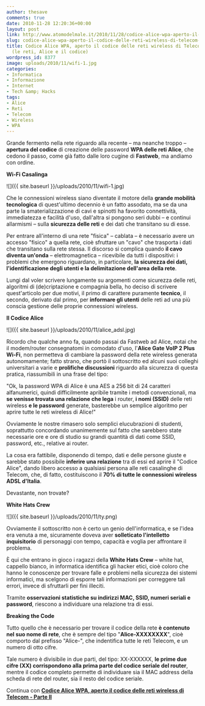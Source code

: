 ```yaml
---
author: thesave
comments: true
date: 2010-11-28 12:20:36+00:00
layout: post
link: http://www.atomodelmale.it/2010/11/28/codice-alice-wpa-aperto-il-codice-delle-reti-wireless-di-telecom-parte-i/
slug: codice-alice-wpa-aperto-il-codice-delle-reti-wireless-di-telecom-parte-i
title: Codice Alice WPA, aperto il codice delle reti wireless di Telecom - Parte I
  (le reti, Alice e il codice)
wordpress_id: 8377
image: uploads/2010/11/wifi-1.jpg
categories:
- Informatica
- Informazione
- Internet
- Tech &amp; Hacks
tags:
- Alice
- Reti
- Telecom
- Wireless
- WPA
---
```


Grande fermento nella rete riguardo alla recente – ma neanche troppo – **apertura del codice** di creazione delle password **WPA delle reti Alice**, che cedono il passo, come già fatto dalle loro cugine di **Fastweb**, ma andiamo con ordine.

**Wi-Fi Casalinga**

![]({{ site.baseurl }}/uploads/2010/11/wifi-1.jpg)

Che le connessioni wireless siano diventate il motore della **grande mobilità tecnologica** di quest'ultimo decennio è un fatto assodato, ma se da una parte la smaterializzazione di cavi e spinotti ha favorito connettività, immediatezza e facilità d'uso, dall'altra si pongono seri dubbi – e continui allarmismi – sulla **sicurezza delle reti** e dei dati che transitano su di esse.

Per entrare all'interno di una rete "fisica" – cablata – è necessario avere un accesso "fisico" a quella rete, cioè sfruttare un "cavo" che trasporta i dati che transitano sulla rete stessa. Il discorso si complica quando **il cavo diventa un'onda** – elettromagnetica – ricevibile da tutti i dispositivi: i problemi che emergono riguardano, in particolare, **la sicurezza dei dati, l'identificazione degli utenti e la delimitazione dell'area della rete**.

Lungi dal voler scrivere lungamente su argomenti come sicurezza delle reti, algoritmi di (de)criptazione e compagnia bella, ho deciso di scrivere quest'articolo per due motivi, il primo di carattere puramente **tecnico**, il secondo, derivato dal primo, per **informare gli utenti** delle reti ad una più conscia gestione delle proprie connessioni wireless.

**Il Codice Alice**

![]({{ site.baseurl }}/uploads/2010/11/alice_adsl.jpg)

Ricordo che qualche anno fa, quando passai da Fastweb ad Alice, notai che il modem/router consegnatomi in comodato d'uso, l'**Alice Gate VoIP 2 Plus Wi-Fi**, non permetteva di cambiare la password della rete wireless generata autonomamente; fatto strano, che portò il sottoscritto ed alcuni suoi colleghi universitari a varie e **prolifiche discussioni** riguardo alla sicurezza di questa pratica, riassumibili in una frase del tipo:

"Ok, la password WPA di Alice è una AES a 256 bit di 24 caratteri alfanumerici, quindi difficilmente apribile tramite i metodi convenzionali, ma **se venisse trovata una relazione che lega** i router, **i nomi (SSID)** delle reti wireless **e le password** generate, basterebbe un semplice algoritmo per aprire tutte le reti wireless di Alice!"

Ovviamente le nostre rimasero solo semplici elucubrazioni di studenti, soprattutto concordando unanimemente sul fatto che sarebbero state necessarie ore e ore di studio su grandi quantità di dati come SSID, password, etc., relative ai router.

La cosa era fattibile, disponendo di tempo, dati e delle persone giuste e sarebbe stato possibile **inferire una relazione** tra di essi ed aprire il "Codice Alice", dando libero accesso a qualsiasi persona alle reti casalinghe di Telecom, che, di fatto, costituiscono il **70% di tutte le connessioni wireless ADSL d'Italia**.

Devastante, non trovate?

**White Hats Crew**

![]({{ site.baseurl }}/uploads/2010/11/ty.png)

Ovviamente il sottoscritto non è certo un genio dell'informatica, e se l'idea era venuta a me, sicuramente doveva aver **solleticato l'intelletto inquisitorio** di personaggi con tempo, capacità e voglia per affrontare il problema.

È qui che entrano in gioco i ragazzi della **White Hats Crew** – white hat, cappello bianco, in informatica identifica gli hacker etici, cioè coloro che hanno le conoscenze per trovare falle e problemi nella sicurezza dei sistemi informatici, ma scelgono di esporre tali informazioni per correggere tali errori, invece di sfruttarli per fini illeciti.

Tramite **osservazioni statistiche su indirizzi MAC, SSID, numeri seriali e password**, riescono a individuare una relazione tra di essi.

**Breaking the Code**

Tutto quello che è necessario per trovare il codice della rete **è contenuto nel suo nome di rete**, che è sempre del tipo "**Alice-XXXXXXXX**", cioè comporto dal prefisso "Alice-", che indentifica tutte le reti Telecom, e un numero di otto cifre.

Tale numero è divisibile in due parti, del tipo: XX-XXXXXX, **le prime due cifre (XX) corrispondono alla prima parte del codice seriale del router**, mentre il codice completo permette di individuare sia il MAC address della scheda di rete del router, sia il resto del codice seriale.

Continua con **[Codice Alice WPA, aperto il codice delle reti wireless di Telecom - Parte II](/2010/12/01/codice-alice-wpa-aperto-il-codice-delle-reti-wireless-di-telecom-%E2%80%93-parte-ii-algoritmi-cracking-tool-e-come-difendersi/)**
